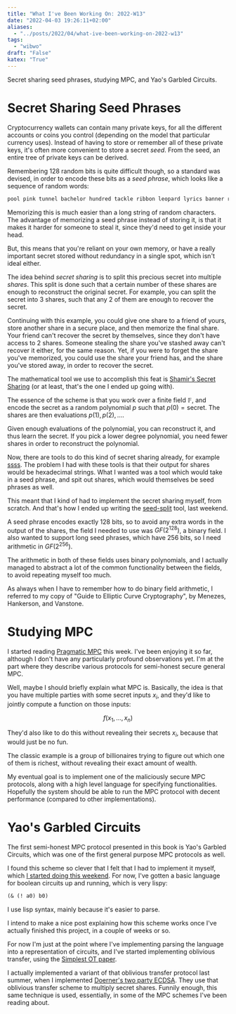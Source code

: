 ```yaml
---
title: "What I've Been Working On: 2022-W13"
date: "2022-04-03 19:26:11+02:00"
aliases:
  - "../posts/2022/04/what-ive-been-working-on-2022-w13"
tags:
  - "wibwo"
draft: "False"
katex: "True"
---
```


Secret sharing seed phrases, studying MPC, and Yao's Garbled Circuits.
<!--more-->

# Secret Sharing Seed Phrases

Cryptocurrency wallets can contain many private keys, for all the different
accounts or coins you control (depending on the model that particular
currency uses). Instead of having to store or remember all of these private
keys, it's often more convenient to store a secret *seed*. From the seed,
an entire tree of private keys can be derived.

Remembering 128 random bits is quite difficult though, so a standard
was devised, in order to encode these bits as a *seed phrase*, which looks
like a sequence of random words:

```txt
pool pink tunnel bachelor hundred tackle ribbon leopard lyrics banner rebuild cart
```

Memorizing this is much easier than a long string of random characters.
The advantage of memorizing a seed phrase instead of storing it, is that
it makes it harder for someone to steal it, since they'd need to
get inside your head.

But, this means that you're reliant on your own memory, or have a really
important secret stored without redundancy in a single spot, which
isn't ideal either.

The idea behind *secret sharing* is to split this precious secret
into multiple *shares*. This split is done such that a certain number
of these shares are enough to reconstruct the original secret.
For example, you can split the secret into 3 shares, such that any
2 of them are enough to recover the secret.

Continuing with this example, you could give one share to a friend of yours,
store another share in a secure place, and then memorize the final share.
Your friend can't recover the secret by themselves, since they don't
have access to 2 shares. Someone stealing the share you've stashed away
can't recover it either, for the same reason. Yet, if you were to forget
the share you've memorized, you could use the share your friend has,
and the share you've stored away, in order to recover the secret.

The mathematical tool we use to accomplish this feat is
[Shamir's Secret Sharing](https://www.wikiwand.com/en/Shamir%27s_Secret_Sharing) (or at least, that's the one I ended up going with).

The essence of the scheme is that you work over a finite field $\mathbb{F}$,
and encode the secret as a random polynomial $p$ such that $p(0) = \text{secret}$. The shares are then evaluations $p(1), p(2), \ldots$.

Given enough evaluations of the polynomial, you can reconstruct it, and thus
learn the secret. If you pick a lower degree polynomial, you need fewer
shares in order to reconstruct the polynomial.

Now, there are tools to do this kind of secret sharing already,
for example [ssss](https://linux.die.net/man/1/ssss). The problem
I had with these tools is that their output for shares would be hexadecimal
strings. What I wanted was a tool which would take in a seed phrase,
and spit out shares, which would themselves be seed phrases as well.

This meant that I kind of had to implement the secret sharing myself,
from scratch. And that's how I ended up writing the [seed-split](https://github.com/cronokirby/seed-split) tool, last weekend.

A seed phrase encodes exactly 128 bits, so to avoid any extra words in
the output of the shares, the field I needed to use was
$GF(2^{128})$, a binary field. I also wanted to support long seed phrases,
which have 256 bits, so I need arithmetic in $GF(2^{256})$.

The arithmetic in both of these fields uses binary polynomials, and I
actually managed to abstract a lot of the common functionality between
the fields, to avoid repeating myself too much.

As always when I have to remember how to do binary field arithmetic,
I referred to my copy of "Guide to Elliptic Curve Cryptography", by
Menezes, Hankerson, and Vanstone.

# Studying MPC

I started reading [Pragmatic MPC](https://securecomputation.org/)
this week. I've been enjoying it so far, although I don't have any
particularly profound observations yet. I'm at the part where they
describe various protocols for semi-honest secure general MPC.

Well, maybe I should briefly explain what MPC is. Basically, the idea
is that you have multiple parties with some secret inputs $x_i$, and
they'd like to jointly compute a function on those inputs:

$$
f(x_1, \ldots, x_n)
$$

They'd also like to do this without revealing their secrets $x_i$,
because that would just be no fun.

The classic example is a group of billionaires trying to figure out
which one of them is richest, without revealing their exact amount
of wealth.

My eventual goal is to implement one of the maliciously secure MPC protocols,
along with a high level language for specifying functionalities. Hopefully
the system should be able to run the MPC protocol with decent performance
(compared to other implementations).

# Yao's Garbled Circuits

The first semi-honest MPC protocol presented in this book is Yao's
Garbled Circuits, which was one of the first general purpose MPC protocols
as well.

I found this scheme so clever that I felt that I had to implement
it myself, which [I started doing this weekend](https://github.com/cronokirby/yao-gc). For now, I've gotten a basic language for boolean circuits
up and running, which is very lispy:

```txt
(& (! a0) b0)
```

I use lisp syntax, mainly because it's easier to parse.

I intend to make a nice post explaining how this scheme works once I've
actually finished this project, in a couple of weeks or so.

For now I'm just at the point where I've implementing parsing
the language into a representation of circuits, and I've started
implementing oblivious transfer, using
the [Simplest OT paper](https://eprint.iacr.org/2015/267.pdf).

I actually implemented a variant of that oblivious transfer protocol
last summer, when I implemented
[Doerner's two party ECDSA](https://eprint.iacr.org/2018/499).
They use that oblivious transfer scheme to multiply secret shares.
Funnily enough, this same technique is used, essentially, in some of
the MPC schemes I've been reading about.